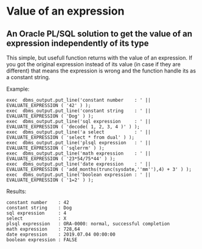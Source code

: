# Value of an expression

## An Oracle PL/SQL solution to get the value of an expression independently of its type


This simple, but usefull function returns with the value of an expression. 
If you got the original expression instead of its value (in case if they are different) that means the expression is wrong and the function handle its as a constant string.
    
Example:

    exec  dbms_output.put_line('constant number    : ' || EVALUATE_EXPRESSION ( '42' ) );
    exec  dbms_output.put_line('constant string    : ' || EVALUATE_EXPRESSION ( 'Dog' ) );
    exec  dbms_output.put_line('sql expression     : ' || EVALUATE_EXPRESSION ( 'decode( 1, 2, 3, 4 )' ) );
    exec  dbms_output.put_line('a select           : ' || EVALUATE_EXPRESSION ( 'select * from dual' ) );
    exec  dbms_output.put_line('plsql expression   : ' || EVALUATE_EXPRESSION ( 'sqlerrm' ) );
    exec  dbms_output.put_line('math expression    : ' || EVALUATE_EXPRESSION ( '23*54/75*44' ) );
    exec  dbms_output.put_line('date expression    : ' || EVALUATE_EXPRESSION ( 'add_months(trunc(sysdate,''mm''),4) + 3' ) );
    exec  dbms_output.put_line('boolean expression : ' || EVALUATE_EXPRESSION ( '1=2' ) );

Results:

    constant number    : 42
    constant string    : Dog
    sql expression     : 4
    select             : X
    plsql expression   : ORA-0000: normal, successful completion
    math expression    : 728,64
    date expression    : 2019.07.04 00:00:00
    boolean expression : FALSE
